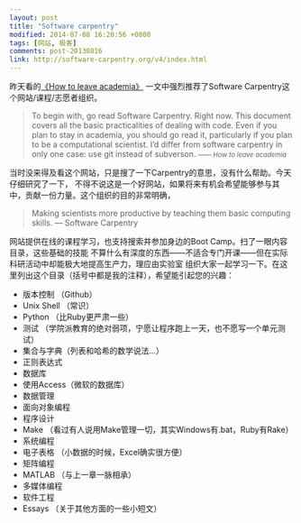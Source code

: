 ```yaml
---
layout: post
title: "Software carpentry"
modified: 2014-07-08 16:20:56 +0800
tags: [网站, 极客]
comments: post-20130816
link: http://software-carpentry.org/v4/index.html
---
```


昨天看的[《How to leave academia》](http://www.chrisstucchio.com/blog/2012/leaving_academia.html)
一文中强烈推荐了Software Carpentry这个网站/课程/志愿者组织。

> To begin with, go read Software Carpentry. Right now. This document covers
> all the basic practicalities of dealing with code. Even if you plan to stay
> in academia, you should go read it, particularly if you plan to be a
> computational scientist. I’d differ from software carpentry in only one case:
> use git instead of subverson.
> <small>—— *How to leave academia* </small>

当时没来得及看这个网站，只是搜了一下Carpentry的意思，没有什么帮助。今天仔细研究了一下，
不得不说这是一个好网站，如果将来有机会希望能够参与其中，贡献一份力量。这个组织的目的非常明确，

> Making scientists more productive by teaching them basic computing skills. — Software Carpentry

网站提供在线的课程学习，也支持搜索并参加身边的Boot Camp。扫了一眼内容目录，这些基础的技能
不算什么有深度的东西——不适合专门开课——但在实际科研活动中却能极大地提高生产力，理应由实验室
组织大家一起学习一下。在这里列出这个目录（括号中都是我的注释），希望能引起您的兴趣：

- 版本控制 （Github）
- Unix Shell （常识）
- Python （比Ruby更严肃一些）
- 测试 （学院派教育的绝对弱项，宁愿让程序跑上一天，也不愿写一个单元测试）
- 集合与字典（列表和哈希的数学说法...）
- 正则表达式
- 数据库
- 使用Access（微软的数据库）
- 数据管理
- 面向对象编程
- 程序设计
- Make （看过有人说用Make管理一切，其实Windows有.bat，Ruby有Rake）
- 系统编程
- 电子表格 （小数据的时候，Excel确实很方便）
- 矩阵编程
- MATLAB （与上一章一脉相承）
- 多媒体编程
- 软件工程
- Essays （关于其他方面的一些小短文）

